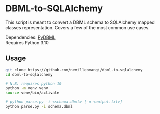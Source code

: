 # DBML-to-SQLAlchemy

This script is meant to convert a DBML schema to SQLAlchemy mapped classes representation. Covers a few of the most common use cases.

Dependencies: [PyDBML](https://github.com/Vanderhoof/PyDBML) \
Requires Python 3.10

## Usage
```bash
git clone https://github.com/nevilleomangi/dbml-to-sqlalchemy
cd dbml-to-sqlalchemy

# N.B. requires python 10
python -m venv venv
source venv/bin/activate

# python parse.py -i <schema.dbml> [-o <output.txt>]
python parse.py -i schema.dbml
```
